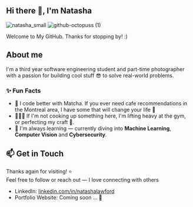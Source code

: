 ## Hi there 👋, I'm Natasha
![natasha_small](https://github.com/user-attachments/assets/f585c144-b368-4ea6-bcdf-84b756e68fd2)
![github-octopuss (1)](https://github.com/user-attachments/assets/ff8e8174-7156-48e5-a070-afc62d7bd7b8)

Welcome to My GitHub. Thanks for stopping by! :)

## About me 
I'm a third year software engineering student and part-time photographer with a passion for building cool stuff 😎 to solve real-world problems.

### ✨ Fun Facts
- 🍵 I code better with Matcha. If you ever need cafe recommendations in the Montreal area, I have some that will change your life 🤫
- 🏋🏻‍♀️ If I'm not cooking up something here, I'm lifting heavy at the gym, or perfecting my craft 📸.
- 🌱 I'm always learning — currently diving into **Machine Learning**, **Computer Vision** and **Cybersecurity**.

## 📫 Get in Touch
Thanks again for visiting! ⭐  
Feel free to follow or reach out — I love connecting with others 
- LinkedIn: [linkedin.com/in/natashalawford](https://linkedin.com/in/natashalawford)
- Portfolio Website: Coming soon ... 👀
<!--
**natashalawford/natashalawford** is a ✨ _special_ ✨ repository because its `README.md` (this file) appears on your GitHub profile.

Here are some ideas to get you started:

- 🔭 I’m currently working on ...
- 🌱 I’m currently learning ...
- 👯 I’m looking to collaborate on ...
- 🤔 I’m looking for help with ...
- 💬 Ask me about ...
- 📫 How to reach me: ...
- 😄 Pronouns: ...
- ⚡ Fun fact: ...
-->
